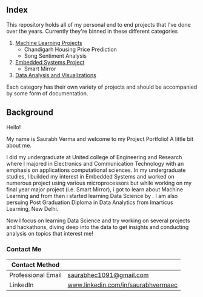 ## Index

This repository holds all of my personal end to end projects that I've done over the years. Currently they're binned in these different categories

1. [Machine Learning Projects](https://https://github.com/saurabhec1091/Data-Science-Projects)
    - Chandigarh Housing Price Prediction
    - Song Sentiment Analysis
2. [Embedded Systems Project](https://https://github.com/saurabhec1091/Data-Science-Projects)
    - Smart Mirror
3. [Data Analysis and Visualizations](https://https://github.com/saurabhec1091/Data-Science-Projects)

Each category has their own variety of projects and should be accompanied by some form of documentation. 

## Background

Hello! 

My name is Saurabh Verma and welcome to my Project Portfolio! A little bit about me. 

I did my undergraduate at United college of Engineering and Research where I majored in Electronics and Communication Technology with an emphasis on applications computational sciences. In my undergraduate studies, I builded my interest in Embedded Systems and worked on numerous project using various microprocessors but while working on my final year major project (i.e. Smart Mirror), i got to learn about Machine Learning and from then i started learning  Data Science by . I am also persuing Post Graduation Diploma in Data Analytics from Imarticus Learning, New Delhi.

Now I focus on learning Data Science and try working on several projects and hackathons, diving deep into the data to get insights and conducting analysis on topics that interest me!

### Contact Me

| Contact Method |  |
| --- | --- |
| Professional Email | saurabhec1091@gmail.com |
| LinkedIn | www.linkedin.com/in/saurabhvermaec |
